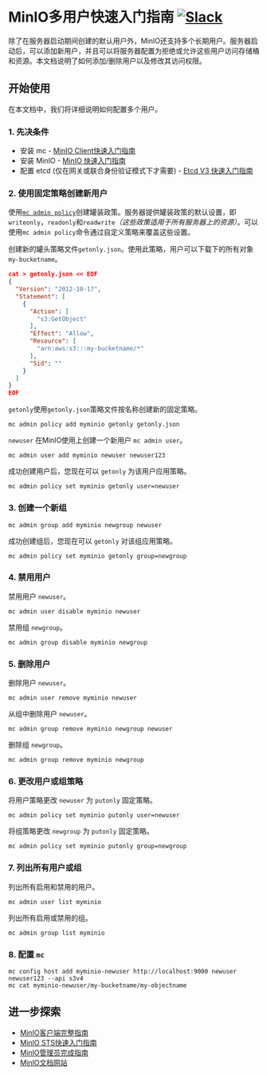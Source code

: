 # MinIO多用户快速入门指南 [![Slack](https://slack.min.io/slack?type=svg)](https://slack.min.io)
除了在服务器启动期间创建的默认用户外，MinIO还支持多个长期用户。服务器启动后，可以添加新用户，并且可以将服务器配置为拒绝或允许这些用户访问存储桶和资源。本文档说明了如何添加/删除用户以及修改其访问权限。

## 开始使用
在本文档中，我们将详细说明如何配置多个用户。

### 1. 先决条件
- 安装 mc - [MinIO Client快速入门指南](https://docs.min.io/docs/minio-client-quickstart-guide.html)
- 安装 MinIO - [MinIO 快速入门指南](https://docs.min.io/docs/minio-quickstart-guide)
- 配置 etcd (仅在网关或联合身份验证模式下才需要) - [Etcd V3 快速入门指南](https://github.com/minio/minio/blob/master/docs/sts/etcd.md)

### 2. 使用固定策略创建新用户

使用[`mc admin policy`](https://docs.min.io/docs/minio-admin-complete-guide.html#policies)创建罐装政策。服务器提供罐装政策的默认设置，即`writeonly`，`readonly`和`readwrite`*（这些政策适用于所有服务器上的资源）*。可以使用`mc admin policy`命令通过自定义策略来覆盖这些设置。

创建新的罐头策略文件`getonly.json`。使用此策略，用户可以下载下的所有对象`my-bucketname`。

```json
cat > getonly.json << EOF
{
  "Version": "2012-10-17",
  "Statement": [
    {
      "Action": [
        "s3:GetObject"
      ],
      "Effect": "Allow",
      "Resource": [
        "arn:aws:s3:::my-bucketname/*"
      ],
      "Sid": ""
    }
  ]
}
EOF
```

`getonly`使用`getonly.json`策略文件按名称创建新的固定策略。

```
mc admin policy add myminio getonly getonly.json
```

`newuser` 在MinIO使用上创建一个新用户 `mc admin user`。
```
mc admin user add myminio newuser newuser123
```


成功创建用户后，您现在可以 `getonly` 为该用户应用策略。
```
mc admin policy set myminio getonly user=newuser
```

### 3. 创建一个新组

```
mc admin group add myminio newgroup newuser
```

成功创建组后，您现在可以 `getonly` 对该组应用策略。
```
mc admin policy set myminio getonly group=newgroup
```

### 4. 禁用用户

禁用用户 `newuser`。
```
mc admin user disable myminio newuser
```

禁用组 `newgroup`。
```
mc admin group disable myminio newgroup
```

### 5. 删除用户
删除用户 `newuser`。
```
mc admin user remove myminio newuser
```

从组中删除用户 `newuser`。
```
mc admin group remove myminio newgroup newuser
```

删除组 `newgroup`。
```
mc admin group remove myminio newgroup
```

### 6. 更改用户或组策略
将用户策略更改 `newuser` 为 `putonly` 固定策略。
```
mc admin policy set myminio putonly user=newuser
```

将组策略更改 `newgroup` 为 `putonly` 固定策略。
```
mc admin policy set myminio putonly group=newgroup
```

### 7. 列出所有用户或组
列出所有启用和禁用的用户。
```
mc admin user list myminio
```

列出所有启用或禁用的组。
```
mc admin group list myminio
```

### 8. 配置 `mc`
```
mc config host add myminio-newuser http://localhost:9000 newuser newuser123 --api s3v4
mc cat myminio-newuser/my-bucketname/my-objectname
```

## 进一步探索
- [MinIO客户端完整指南](https://docs.min.io/docs/minio-client-complete-guide)
- [MinIO STS快速入门指南](https://docs.min.io/docs/minio-sts-quickstart-guide)
- [MinIO管理员完成指南](https://docs.min.io/docs/minio-admin-complete-guide.html)
- [MinIO文档网站](https://docs.min.io)

